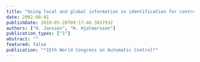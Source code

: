 ```yaml
---
title: "Using local and global information in identification for control"
date: 2002-00-01
publishDate: 2019-05-28T09:17:46.303793Z
authors: ["H. Jansson", "H. Hjalmarsson"]
publication_types: ["1"]
abstract: ""
featured: false
publication: "*15th World Congress on Automatic Control*"
---
```


